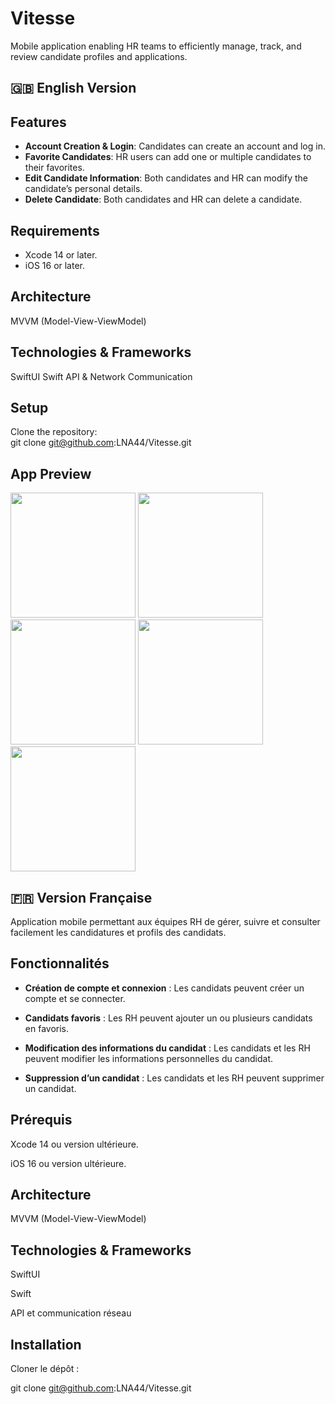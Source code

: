 # Vitesse

Mobile application enabling HR teams to efficiently manage, track, and review candidate profiles and applications.

## 🇬🇧 English Version

## Features
- **Account Creation & Login**: Candidates can create an account and log in.
- **Favorite Candidates**: HR users can add one or multiple candidates to their favorites.
- **Edit Candidate Information**: Both candidates and HR can modify the candidate’s personal details.
- **Delete Candidate**: Both candidates and HR can delete a candidate.

## Requirements

- Xcode 14 or later.
- iOS 16 or later.

## Architecture

MVVM (Model-View-ViewModel)

## Technologies & Frameworks

SwiftUI
Swift
API & Network Communication

## Setup

Clone the repository:  
git clone git@github.com:LNA44/Vitesse.git

## App Preview

<img src="https://github.com/user-attachments/assets/929dd437-3834-432b-92f9-999ffb87f72d" width="200" />

<img src="https://github.com/user-attachments/assets/63bacfb4-23fc-44f7-9d2f-29207ee5daee" width="200" />

<img src="https://github.com/user-attachments/assets/853730e7-d8d8-4436-b611-552c609e8696" width="200" />

<img src="https://github.com/user-attachments/assets/eb7ca8ec-ad79-4c4a-9c50-e92b4fdc5fc6" width="200" />

<img src="https://github.com/user-attachments/assets/10fa171f-6a94-4974-aa53-8d04c1acd8b1" width="200" />



## 🇫🇷 Version Française

Application mobile permettant aux équipes RH de gérer, suivre et consulter facilement les candidatures et profils des candidats.

## Fonctionnalités

- **Création de compte et connexion** : Les candidats peuvent créer un compte et se connecter.

- **Candidats favoris** : Les RH peuvent ajouter un ou plusieurs candidats en favoris.

- **Modification des informations du candidat** : Les candidats et les RH peuvent modifier les informations personnelles du candidat.

- **Suppression d’un candidat** : Les candidats et les RH peuvent supprimer un candidat.

## Prérequis

Xcode 14 ou version ultérieure.

iOS 16 ou version ultérieure.

## Architecture

MVVM (Model-View-ViewModel)

## Technologies & Frameworks

SwiftUI

Swift

API et communication réseau

## Installation

Cloner le dépôt :

git clone git@github.com:LNA44/Vitesse.git
